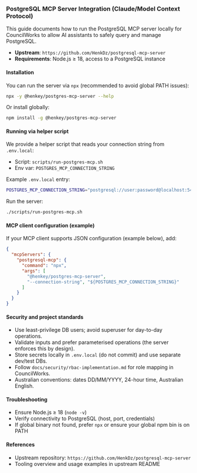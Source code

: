 ### PostgreSQL MCP Server Integration (Claude/Model Context Protocol)

This guide documents how to run the PostgreSQL MCP server locally for CouncilWorks to allow AI assistants to safely query and manage PostgreSQL.

- **Upstream**: `https://github.com/HenkDz/postgresql-mcp-server`
- **Requirements**: Node.js ≥ 18, access to a PostgreSQL instance

#### Installation

You can run the server via `npx` (recommended to avoid global PATH issues):

```bash
npx -y @henkey/postgres-mcp-server --help
```

Or install globally:

```bash
npm install -g @henkey/postgres-mcp-server
```

#### Running via helper script

We provide a helper script that reads your connection string from `.env.local`:

- Script: `scripts/run-postgres-mcp.sh`
- Env var: `POSTGRES_MCP_CONNECTION_STRING`

Example `.env.local` entry:

```bash
POSTGRES_MCP_CONNECTION_STRING="postgresql://user:password@localhost:5432/councilworks"
```

Run the server:

```bash
./scripts/run-postgres-mcp.sh
```

#### MCP client configuration (example)

If your MCP client supports JSON configuration (example below), add:

```json
{
  "mcpServers": {
    "postgresql-mcp": {
      "command": "npx",
      "args": [
        "@henkey/postgres-mcp-server",
        "--connection-string", "${POSTGRES_MCP_CONNECTION_STRING}"
      ]
    }
  }
}
```

#### Security and project standards

- Use least-privilege DB users; avoid superuser for day-to-day operations.
- Validate inputs and prefer parameterised operations (the server enforces this by design).
- Store secrets locally in `.env.local` (do not commit) and use separate dev/test DBs.
- Follow `docs/security/rbac-implementation.md` for role mapping in CouncilWorks.
- Australian conventions: dates DD/MM/YYYY, 24-hour time, Australian English.

#### Troubleshooting

- Ensure Node.js ≥ 18 (`node -v`)
- Verify connectivity to PostgreSQL (host, port, credentials)
- If global binary not found, prefer `npx` or ensure your global npm bin is on PATH

#### References

- Upstream repository: `https://github.com/HenkDz/postgresql-mcp-server`
- Tooling overview and usage examples in upstream README
